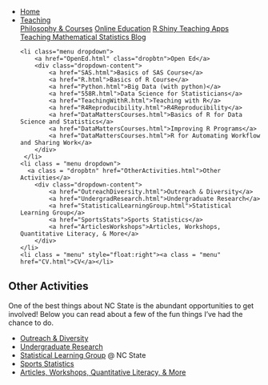
<head>
  <link rel="stylesheet" href="../css/styles.css">
</head>

<ul class = "menu">
    <li class = "menu"><a class = "menu" href="../index.html">Home</a></li>
    <li class="menu dropdown">
        <a href="Teaching.html" class="dropbtn">Teaching</a>
        <div class="dropdown-content">
            <a href="PhilosophyCourses.html">Philosophy & Courses</a>
            <a href="Online.html">Online Education</a>
            <a href="ShinyApps.html">R Shiny Teaching Apps</a>
            <a href="MathStat.html">Teaching Mathematical Statistics Blog</a>
        </div>
     </li>
    
    <li class="menu dropdown">
        <a href="OpenEd.html" class="dropbtn">Open Ed</a>
        <div class="dropdown-content">
            <a href="SAS.html">Basics of SAS Course</a>
            <a href="R.html">Basics of R Course</a>
            <a href="Python.html">Big Data (with python)</a>
            <a href="558R.html">Data Science for Statisticians</a>
            <a href="TeachingWithR.html">Teaching with R</a>
            <a href="R4Reproducibility.html">R4Reproducibility</a>
            <a href="DataMattersCourses.html">Basics of R for Data Science and Statistics</a>
            <a href="DataMattersCourses.html">Improving R Programs</a>
            <a href="DataMattersCourses.html">R for Automating Workflow and Sharing Work</a>
        </div>
     </li>
    <li class = "menu dropdown">
      <a class = "dropbtn" href="OtherActivities.html">Other Activities</a>
        <div class="dropdown-content">
            <a href="OutreachDiversity.html">Outreach & Diversity</a>
            <a href="UndergradResearch.html">Undergraduate Research</a>
            <a href="StatisticalLearningGroup.html">Statistical Learning Group</a>
            <a href="SportsStats">Sports Statistics</a>
            <a href="ArticlesWorkshops">Articles, Workshops, Quantitative Literacy, & More</a>
        </div>
    </li>
    <li class = "menu" style="float:right"><a class = "menu" href="CV.html">CV</a></li>
</ul>

<br style = "display: block; content: ''; margin-top: 10; ">


## Other Activities

One of the best things about NC State is the abundant opportunities to
get involved! Below you can read about a few of the fun things I’ve had
the chance to do.

- [Outreach & Diversity](OutreachDiversity.html)
- [Undergraduate Research](UndergradResearch.html)
- [Statistical Learning Group](StatisticalLearningGroup.html) @ NC State
- [Sports Statistics](SportsStats.html)
- [Articles, Workshops, Quantitative Literacy, &
  More](ArticlesWorkshops.html)

